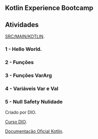 

## Kotlin Experience Bootcamp

## Atividades

[SRC/MAIN/KOTLIN](https://github.com/leandrogerolim/dio-bootcamp-Kotlin/tree/main/KotlinFundamentos/src/main/kotlin).

### **1 - Hello World.**

### **2 - Funções**

### **3 - Funções VarArg**

### **4 - Variáveis Var e Val**

### **5 - Null Safety Nulidade**

Criado por DIO.

[Curso DIO](https://web.dio.me/track/kotlin-experience).

[Documentação Oficial Kotlin](https://kotlinlang.org/docs/home.html).
